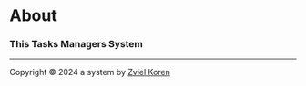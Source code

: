 # About

### This Tasks Managers System


















___
Copyright © 2024 a system by [Zviel Koren](https://zvielkoren.github.io)